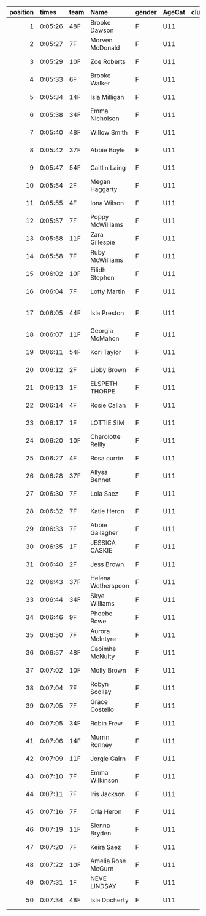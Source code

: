 |   position | times   | team   | Name               | gender   | AgeCat   |   clubnumber | Club name            | Website                               |
|-----------:|:--------|:-------|:-------------------|:---------|:---------|-------------:|:---------------------|:--------------------------------------|
|          1 | 0:05:26 | 48F    | Brooke Dawson      | F        | U11      |           48 | Springburn Harriers  | https://www.springburnharriers.co.uk/ |
|          2 | 0:05:27 | 7F     | Morven McDonald    | F        | U11      |            7 | Giffnock North AC    | https://www.giffnocknorth.co.uk/      |
|          3 | 0:05:29 | 10F    | Zoe Roberts        | F        | U11      |           10 | Shettleston Harriers | http://shettlestonharriers.org.uk/    |
|          4 | 0:05:33 | 6F     | Brooke Walker      | F        | U11      |            6 | Cambuslang Harriers  | https://cambuslangharriers.org/       |
|          5 | 0:05:34 | 14F    | Isla Milligan      | F        | U11      |           14 | Ayr Seaforth AC      | https://www.ayrseaforth.co.uk/        |
|          6 | 0:05:38 | 34F    | Emma Nicholson     | F        | U11      |           34 | Kilbarchan AAC       | https://kilbarchanaac.org.uk/         |
|          7 | 0:05:40 | 48F    | Willow Smith       | F        | U11      |           48 | Springburn Harriers  | https://www.springburnharriers.co.uk/ |
|          8 | 0:05:42 | 37F    | Abbie Boyle        | F        | U11      |           37 | Law & District AAC   | http://www.lawaac.co.uk/              |
|          9 | 0:05:47 | 54F    | Caitlin Laing      | F        | U11      |           54 | VP-Glasgow           | https://www.vp-glasgow.com            |
|         10 | 0:05:54 | 2F     | Megan Haggarty     | F        | U11      |            2 | Kilmarnock H&AC      | http://www.kilmarnockharriers.com/    |
|         11 | 0:05:55 | 4F     | Iona Wilson        | F        | U11      |            4 | Inverclyde AC        | https://www.inverclydeac.org/         |
|         12 | 0:05:57 | 7F     | Poppy McWilliams   | F        | U11      |            7 | Giffnock North AC    | https://www.giffnocknorth.co.uk/      |
|         13 | 0:05:58 | 11F    | Zara Gillespie     | F        | U11      |           11 | Airdrie Harriers     | http://airdrieharriers.org/           |
|         14 | 0:05:58 | 7F     | Ruby McWilliams    | F        | U11      |            7 | Giffnock North AC    | https://www.giffnocknorth.co.uk/      |
|         15 | 0:06:02 | 10F    | Eilidh Stephen     | F        | U11      |           10 | Shettleston Harriers | http://shettlestonharriers.org.uk/    |
|         16 | 0:06:04 | 7F     | Lotty Martin       | F        | U11      |            7 | Giffnock North AC    | https://www.giffnocknorth.co.uk/      |
|         17 | 0:06:05 | 44F    | Isla Preston       | F        | U11      |           44 | North Ayrshire AAC   | https://naathletics.co.uk/            |
|         18 | 0:06:07 | 11F    | Georgia McMahon    | F        | U11      |           11 | Airdrie Harriers     | http://airdrieharriers.org/           |
|         19 | 0:06:11 | 54F    | Kori Taylor        | F        | U11      |           54 | VP-Glasgow           | https://www.vp-glasgow.com            |
|         20 | 0:06:12 | 2F     | Libby Brown        | F        | U11      |            2 | Kilmarnock H&AC      | http://www.kilmarnockharriers.com/    |
|         21 | 0:06:13 | 1F     | ELSPETH THORPE     | F        | U11      |            1 | East Kilbride AC     | http://www.ekac.org.uk/               |
|         22 | 0:06:14 | 4F     | Rosie Callan       | F        | U11      |            4 | Inverclyde AC        | https://www.inverclydeac.org/         |
|         23 | 0:06:17 | 1F     | LOTTIE SIM         | F        | U11      |            1 | East Kilbride AC     | http://www.ekac.org.uk/               |
|         24 | 0:06:20 | 10F    | Charolotte Reilly  | F        | U11      |           10 | Shettleston Harriers | http://shettlestonharriers.org.uk/    |
|         25 | 0:06:27 | 4F     | Rosa currie        | F        | U11      |            4 | Inverclyde AC        | https://www.inverclydeac.org/         |
|         26 | 0:06:28 | 37F    | Allysa Bennet      | F        | U11      |           37 | Law & District AAC   | http://www.lawaac.co.uk/              |
|         27 | 0:06:30 | 7F     | Lola Saez          | F        | U11      |            7 | Giffnock North AC    | https://www.giffnocknorth.co.uk/      |
|         28 | 0:06:32 | 7F     | Katie Heron        | F        | U11      |            7 | Giffnock North AC    | https://www.giffnocknorth.co.uk/      |
|         29 | 0:06:33 | 7F     | Abbie Gallagher    | F        | U11      |            7 | Giffnock North AC    | https://www.giffnocknorth.co.uk/      |
|         30 | 0:06:35 | 1F     | JESSICA CASKIE     | F        | U11      |            1 | East Kilbride AC     | http://www.ekac.org.uk/               |
|         31 | 0:06:40 | 2F     | Jess Brown         | F        | U11      |            2 | Kilmarnock H&AC      | http://www.kilmarnockharriers.com/    |
|         32 | 0:06:43 | 37F    | Helena Wotherspoon | F        | U11      |           37 | Law & District AAC   | http://www.lawaac.co.uk/              |
|         33 | 0:06:44 | 34F    | Skye Williams      | F        | U11      |           34 | Kilbarchan AAC       | https://kilbarchanaac.org.uk/         |
|         34 | 0:06:46 | 9F     | Phoebe Rowe        | F        | U11      |            9 | Garscube Harriers    | https://www.garscubeharriers.org.uk/  |
|         35 | 0:06:50 | 7F     | Aurora McIntyre    | F        | U11      |            7 | Giffnock North AC    | https://www.giffnocknorth.co.uk/      |
|         36 | 0:06:57 | 48F    | Caoimhe McNulty    | F        | U11      |           48 | Springburn Harriers  | https://www.springburnharriers.co.uk/ |
|         37 | 0:07:02 | 10F    | Molly Brown        | F        | U11      |           10 | Shettleston Harriers | http://shettlestonharriers.org.uk/    |
|         38 | 0:07:04 | 7F     | Robyn Scollay      | F        | U11      |            7 | Giffnock North AC    | https://www.giffnocknorth.co.uk/      |
|         39 | 0:07:05 | 7F     | Grace Costello     | F        | U11      |            7 | Giffnock North AC    | https://www.giffnocknorth.co.uk/      |
|         40 | 0:07:05 | 34F    | Robin Frew         | F        | U11      |           34 | Kilbarchan AAC       | https://kilbarchanaac.org.uk/         |
|         41 | 0:07:06 | 14F    | Murrin Ronney      | F        | U11      |           14 | Ayr Seaforth AC      | https://www.ayrseaforth.co.uk/        |
|         42 | 0:07:09 | 11F    | Jorgie Gairn       | F        | U11      |           11 | Airdrie Harriers     | http://airdrieharriers.org/           |
|         43 | 0:07:10 | 7F     | Emma Wilkinson     | F        | U11      |            7 | Giffnock North AC    | https://www.giffnocknorth.co.uk/      |
|         44 | 0:07:11 | 7F     | Iris Jackson       | F        | U11      |            7 | Giffnock North AC    | https://www.giffnocknorth.co.uk/      |
|         45 | 0:07:16 | 7F     | Orla Heron         | F        | U11      |            7 | Giffnock North AC    | https://www.giffnocknorth.co.uk/      |
|         46 | 0:07:19 | 11F    | Sienna Bryden      | F        | U11      |           11 | Airdrie Harriers     | http://airdrieharriers.org/           |
|         47 | 0:07:20 | 7F     | Keira Saez         | F        | U11      |            7 | Giffnock North AC    | https://www.giffnocknorth.co.uk/      |
|         48 | 0:07:22 | 10F    | Amelia Rose McGurn | F        | U11      |           10 | Shettleston Harriers | http://shettlestonharriers.org.uk/    |
|         49 | 0:07:31 | 1F     | NEVE LINDSAY       | F        | U11      |            1 | East Kilbride AC     | http://www.ekac.org.uk/               |
|         50 | 0:07:34 | 48F    | Isla Docherty      | F        | U11      |           48 | Springburn Harriers  | https://www.springburnharriers.co.uk/ |